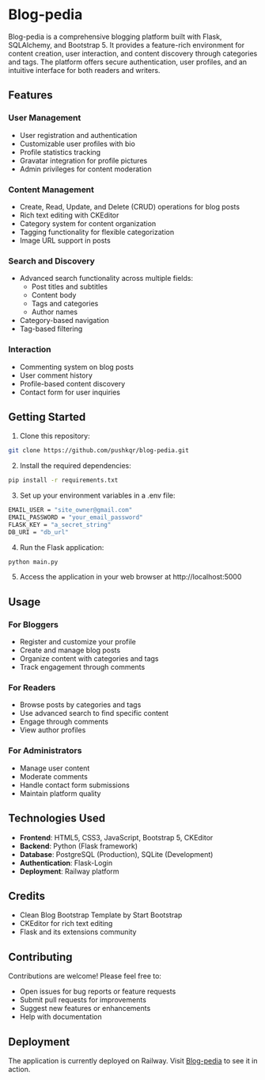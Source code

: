 # Blog-pedia

Blog-pedia is a comprehensive blogging platform built with Flask, SQLAlchemy, and Bootstrap 5. It provides a feature-rich environment for content creation, user interaction, and content discovery through categories and tags. The platform offers secure authentication, user profiles, and an intuitive interface for both readers and writers.

## Features

### User Management
- User registration and authentication
- Customizable user profiles with bio
- Profile statistics tracking
- Gravatar integration for profile pictures
- Admin privileges for content moderation

### Content Management
- Create, Read, Update, and Delete (CRUD) operations for blog posts
- Rich text editing with CKEditor
- Category system for content organization
- Tagging functionality for flexible categorization
- Image URL support in posts

### Search and Discovery
- Advanced search functionality across multiple fields:
  - Post titles and subtitles
  - Content body
  - Tags and categories
  - Author names
- Category-based navigation
- Tag-based filtering

### Interaction
- Commenting system on blog posts
- User comment history
- Profile-based content discovery
- Contact form for user inquiries

## Getting Started

1. Clone this repository:
```bash
git clone https://github.com/pushkqr/blog-pedia.git
```

2. Install the required dependencies:
```bash
pip install -r requirements.txt
```

3. Set up your environment variables in a .env file:
```bash
EMAIL_USER = "site_owner@gmail.com"
EMAIL_PASSWORD = "your_email_password"
FLASK_KEY = "a_secret_string"
DB_URI = "db_url"
```

4. Run the Flask application:
```bash
python main.py
```

5. Access the application in your web browser at http://localhost:5000

## Usage

### For Bloggers
- Register and customize your profile
- Create and manage blog posts
- Organize content with categories and tags
- Track engagement through comments

### For Readers
- Browse posts by categories and tags
- Use advanced search to find specific content
- Engage through comments
- View author profiles

### For Administrators
- Manage user content
- Moderate comments
- Handle contact form submissions
- Maintain platform quality

## Technologies Used
- **Frontend**: HTML5, CSS3, JavaScript, Bootstrap 5, CKEditor
- **Backend**: Python (Flask framework)
- **Database**: PostgreSQL (Production), SQLite (Development)
- **Authentication**: Flask-Login
- **Deployment**: Railway platform

## Credits
- Clean Blog Bootstrap Template by Start Bootstrap
- CKEditor for rich text editing
- Flask and its extensions community

## Contributing
Contributions are welcome! Please feel free to:
- Open issues for bug reports or feature requests
- Submit pull requests for improvements
- Suggest new features or enhancements
- Help with documentation

## Deployment
The application is currently deployed on Railway. Visit [Blog-pedia](https://blog-pedia.up.railway.app) to see it in action.
